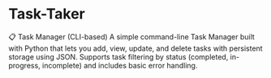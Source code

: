 # Task-Taker
📋 Task Manager (CLI-based) A simple command-line Task Manager built with Python that lets you add, view, update, and delete tasks with persistent storage using JSON. Supports task filtering by status (completed, in-progress, incomplete) and includes basic error handling.
